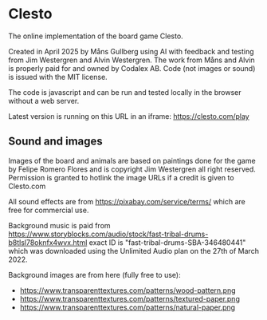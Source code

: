 # Clesto
The online implementation of the board game Clesto.

Created in April 2025 by Måns Gullberg using AI with feedback and testing from Jim Westergren and Alvin Westergren.
The work from Måns and Alvin is properly paid for and owned by Codalex AB. Code (not images or sound) is issued with the MIT license.

The code is javascript and can be run and tested locally in the browser without a web server.

Latest version is running on this URL in an iframe: https://clesto.com/play

## Sound and images

Images of the board and animals are based on paintings done for the game by Felipe Romero Flores and is copyright Jim Westergren all right reserved. Permission is granted to hotlink the image URLs if a credit is given to Clesto.com

All sound effects are from https://pixabay.com/service/terms/ which are free for commercial use.

Background music is paid from https://www.storyblocks.com/audio/stock/fast-tribal-drums-b8tlsl78oknfx4wvx.html exact ID is "fast-tribal-drums-SBA-346480441" which was downloaded using the Unlimited Audio plan on the 27th of March 2022.

Background images are from here (fully free to use):

- https://www.transparenttextures.com/patterns/wood-pattern.png
- https://www.transparenttextures.com/patterns/textured-paper.png
- https://www.transparenttextures.com/patterns/natural-paper.png

